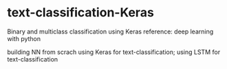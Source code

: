 # text-classification-Keras

Binary and multiclass classification using Keras
reference: deep learning with python

building NN from scrach using Keras for text-classification; using LSTM for text-classification 
